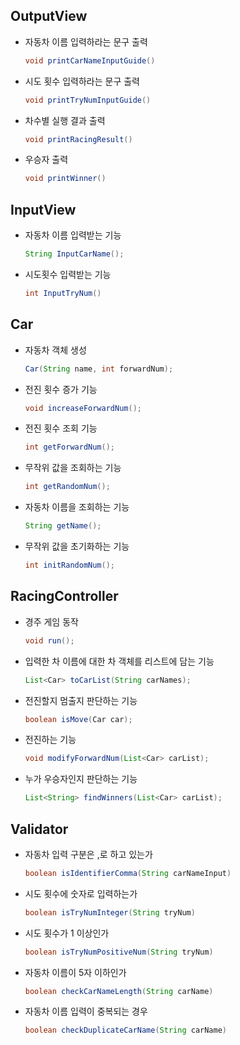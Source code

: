 ## OutputView
- 자동차 이름 입력하라는 문구 출력
    ```java
    void printCarNameInputGuide()
    ```
- 시도 횟수 입력하라는 문구 출력
    ```java
    void printTryNumInputGuide()
    ```
- 차수별 실행 결과 출력
    ```java
    void printRacingResult()
    ```
- 우승자 출력
    ```java
    void printWinner()
    ```

## InputView
- 자동차 이름 입력받는 기능
    ```java
    String InputCarName();
    ```
- 시도횟수 입력받는 기능
    ```java
    int InputTryNum()
    ```

## Car
- 자동차 객체 생성
    ```java
    Car(String name, int forwardNum);
    ```
- 전진 횟수 증가 기능
    ```java
    void increaseForwardNum();
    ```
- 전진 횟수 조회 기능 
    ```java
    int getForwardNum();
    ```
- 무작위 값을 조회하는 기능
    ```java
    int getRandomNum();
    ```
- 자동차 이름을 조회하는 기능
    ```java
    String getName();
    ```
- 무작위 값을 초기화하는 기능
  ```java
  int initRandomNum();
  ```

## RacingController
- 경주 게임 동작
    ```java
    void run();
    ```
- 입력한 차 이름에 대한 차 객체를 리스트에 담는 기능
    ```java
    List<Car> toCarList(String carNames);
    ```
- 전진할지 멈출지 판단하는 기능
    ```java
    boolean isMove(Car car);
    ```
- 전진하는 기능
    ```java
    void modifyForwardNum(List<Car> carList);
    ```
- 누가 우승자인지 판단하는 기능
    ```java
    List<String> findWinners(List<Car> carList);
    ```

## Validator
- 자동차 입력 구분은 ,로 하고 있는가
    ```java
    boolean isIdentifierComma(String carNameInput)
    ```
- 시도 횟수에 숫자로 입력하는가
    ```java
    boolean isTryNumInteger(String tryNum)
    ```
- 시도 횟수가 1 이상인가
    ```java
    boolean isTryNumPositiveNum(String tryNum)
    ```
- 자동차 이름이 5자 이하인가
    ```java
    boolean checkCarNameLength(String carName)
    ```
- 자동차 이름 입력이 중복되는 경우
    ```java
    boolean checkDuplicateCarName(String carName)
    ```

